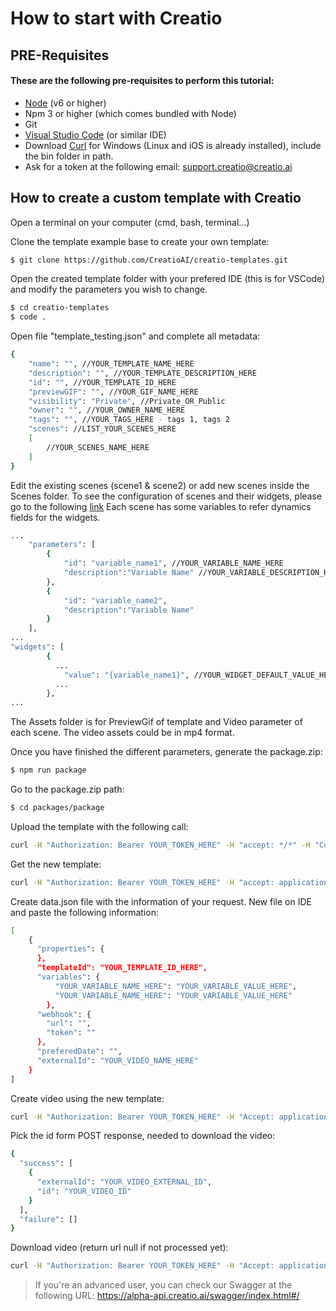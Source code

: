 # How to start with Creatio

## PRE-Requisites
#### These are the following pre-requisites to perform this tutorial:
- [Node](https://nodejs.org/en/) (v6 or higher)
- Npm 3 or higher (which comes bundled with Node)
- Git 
- [Visual Studio Code](https://code.visualstudio.com/) (or similar IDE)
- Download [Curl](https://curl.se/windows/) for Windows (Linux and iOS is already installed), include the bin folder in path.
- Ask for a token at the following email: support.creatio@creatio.ai

## How to create a custom template with Creatio

Open a terminal on your computer (cmd, bash, terminal...)

Clone the template example base to create your own template:
```bash
$ git clone https://github.com/CreatioAI/creatio-templates.git
```

Open the created template folder with your prefered IDE (this is for VSCode) and modify the parameters you wish to change.
```bash
$ cd creatio-templates
$ code .
```

Open file "template_testing.json" and complete all metadata:
```bash
{
    "name": "", //YOUR_TEMPLATE_NAME_HERE
    "description": "", //YOUR_TEMPLATE_DESCRIPTION_HERE
    "id": "", //YOUR_TEMPLATE_ID_HERE
    "previewGIF": "", //YOUR_GIF_NAME_HERE
    "visibility": "Private", //Private_OR_Public
    "owner": "", //YOUR_OWNER_NAME_HERE
    "tags": "", //YOUR_TAGS_HERE - tags 1, tags 2
    "scenes": //LIST_YOUR_SCENES_HERE 
    [
        //YOUR_SCENES_NAME_HERE
    ]
}
```

Edit the existing scenes (scene1 & scene2) or add new scenes inside the Scenes folder.
To see the configuration of scenes and their widgets, please go to the following [link](https://github.com/CreatioAI/creatio-api/tree/main/templates/widgets)
Each scene has some variables to refer dynamics fields for the widgets. 

```bash
...
    "parameters": [
        {
            "id": "variable_name1", //YOUR_VARIABLE_NAME_HERE
            "description":"Variable Name" //YOUR_VARIABLE_DESCRIPTION_HERE
        },
        {
            "id": "variable_name2",
            "description":"Variable Name"
        }
    ],
...
"widgets": [
        {
          ...
            "value": "{variable_name1}", //YOUR_WIDGET_DEFAULT_VALUE_HERE
          ...
        },
...
```

The Assets folder is for PreviewGif of template and Video parameter of each scene.
The video assets could be in mp4 format.

Once you have finished the different parameters, generate the package.zip:
```bash
$ npm run package
```

Go to the package.zip path:
```bash
$ cd packages/package
```

Upload the template with the following call: 
```bash 
curl -H "Authorization: Bearer YOUR_TOKEN_HERE" -H "accept: */*" -H "Content-Type: multipart/form-data" -F "files=@package.zip;type=application/x-zip-compressed" -X "POST" https://api.creatio.ai/api/templates
```

Get the new template:
```bash
curl -H "Authorization: Bearer YOUR_TOKEN_HERE" -H "accept: application/json" -X "GET" https://api.creatio.ai/api/templates/YOUR_TEMPLATE_ID_HERE
```

Create data.json file with the information of your request. New file on IDE and paste the following information:
```bash
[
    {
      "properties": {
      },
      "templateId": "YOUR_TEMPLATE_ID_HERE",
      "variables": {
          "YOUR_VARIABLE_NAME_HERE": "YOUR_VARIABLE_VALUE_HERE",
          "YOUR_VARIABLE_NAME_HERE": "YOUR_VARIABLE_VALUE_HERE"
        },
      "webhook": {
        "url": "",
        "token": ""
      },
      "preferedDate": "",
      "externalId": "YOUR_VIDEO_NAME_HERE"
    }
]
```


Create video using the new template:
```bash
curl -H "Authorization: Bearer YOUR_TOKEN_HERE" -H "Accept: application/json" -H "Content-Type: application/json" -d "@data.json" -X "POST" https://api.creatio.ai/api/videos
```

Pick the id form POST response, needed to download the video:
```bash
{
  "success": [
    {
      "externalId": "YOUR_VIDEO_EXTERNAL_ID",
      "id": "YOUR_VIDEO_ID"
    }
  ],
  "failure": []
}
```

Download video (return url null if not processed yet):
```bash
curl -H "Authorization: Bearer YOUR_TOKEN_HERE" -H "Accept: application/json" -X "GET" https://api.creatio.ai/api/videos/YOUR_VIDEO_ID/download
```

> If you're an advanced user, you can check our Swagger at the following URL: https://alpha-api.creatio.ai/swagger/index.html#/
